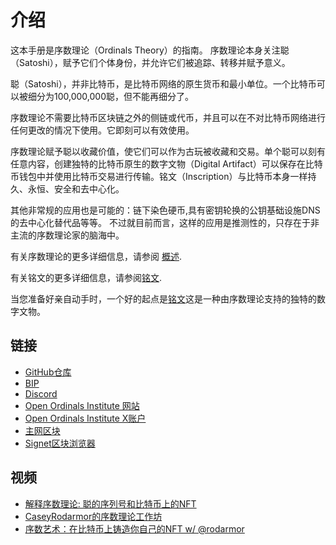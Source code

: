 介绍
============

这本手册是序数理论（Ordinals Theory）的指南。 序数理论本身关注聪（Satoshi），赋予它们个体身份，并允许它们被追踪、转移并赋予意义。



聪（Satoshi），并非比特币，是比特币网络的原生货币和最小单位。一个比特币可以被细分为100,000,000聪，但不能再细分了。

序数理论不需要比特币区块链之外的侧链或代币，并且可以在不对比特币网络进行任何更改的情况下使用。它即刻可以有效使用。


序数理论赋予聪以收藏价值，使它们可以作为古玩被收藏和交易。单个聪可以刻有任意内容，创建独特的比特币原生的数字文物（Digital Artifact）可以保存在比特币钱包中并使用比特币交易进行传输。铭文（Inscription）与比特币本身一样持久、永恒、安全和去中心化。




其他非常规的应用也是可能的：链下染色硬币,具有密钥轮换的公钥基础设施DNS 的去中心化替代品等等。 不过就目前而言，这样的应用是推测性的，只存在于非主流的序数理论家的脑海中。




有关序数理论的更多详细信息，请参阅 [概述](overview.md).

有关铭文的更多详细信息，请参阅[铭文](inscriptions.md).

当您准备好亲自动手时，一个好的起点是[铭文](guides/inscriptions.md)这是一种由序数理论支持的独特的数字文物。



链接
-----

- [GitHub仓库](https://github.com/ordinals/ord/)
- [BIP](https://github.com/ordinals/ord/blob/master/bip.mediawiki)
- [Discord](https://discord.gg/ordinals)
- [Open Ordinals Institute 网站](https://ordinals.org/)
- [Open Ordinals Institute X账户](https://x.com/ordinalsorg)
- [主网区块](https://ordinals.com)
- [Signet区块浏览器](https://signet.ordinals.com)

视频
------

- [解释序数理论: 聪的序列号和比特币上的NFT](https://www.youtube.com/watch?v=rSS0O2KQpsI)
- [CaseyRodarmor的序数理论工作坊 ](https://www.youtube.com/watch?v=MC_haVa6N3I)
- [序数艺术：在比特币上铸造你自己的NFT w/ @rodarmor](https://www.youtube.com/watch?v=j5V33kV3iqo)

